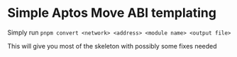 # Simple Aptos Move ABI templating

Simply run `pnpm convert <network> <address> <module name> <output file>`

This will give you most of the skeleton with possibly some fixes needed
